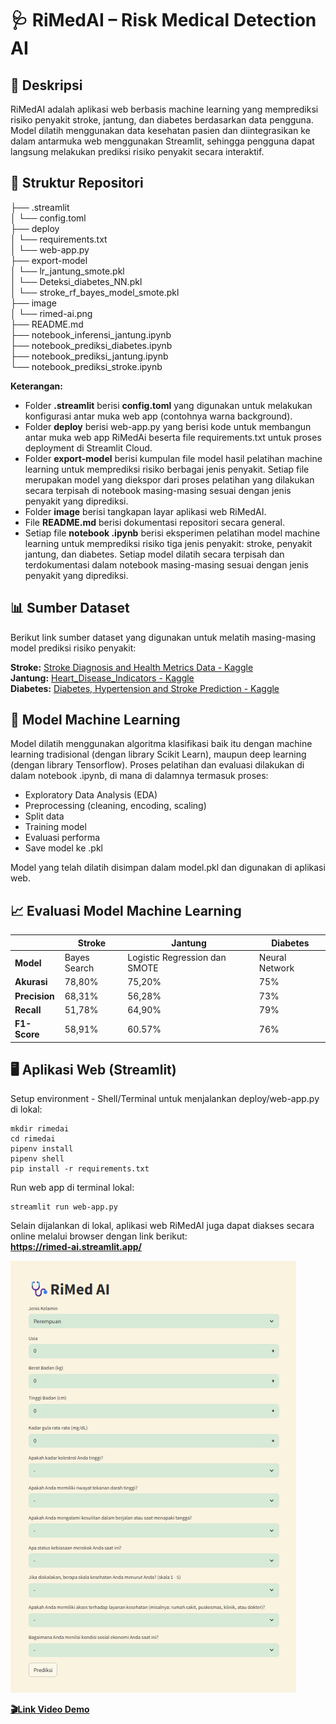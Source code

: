 # 🩺 RiMedAI – Risk Medical Detection AI

## 📌 Deskripsi

RiMedAI adalah aplikasi web berbasis machine learning yang memprediksi risiko penyakit stroke, jantung, dan diabetes berdasarkan data pengguna. Model dilatih menggunakan data kesehatan pasien dan diintegrasikan ke dalam antarmuka web menggunakan Streamlit, sehingga pengguna dapat langsung melakukan prediksi risiko penyakit secara interaktif.


## 📁 Struktur Repositori

├── .streamlit <br>
│ └── config.toml <br>
├── deploy <br>
│ └── requirements.txt <br>
│ └── web-app.py <br>
├── export-model <br>
│ └── lr_jantung_smote.pkl <br>
│ └── Deteksi_diabetes_NN.pkl <br>
│ └── stroke_rf_bayes_model_smote.pkl <br>
├── image <br>
│ └── rimed-ai.png <br>
├── README.md <br>
├── notebook_inferensi_jantung.ipynb <br>
├── notebook_prediksi_diabetes.ipynb <br>
├── notebook_prediksi_jantung.ipynb <br>
└── notebook_prediksi_stroke.ipynb <br> 

**Keterangan:**
- Folder **.streamlit** berisi **config.toml** yang digunakan untuk melakukan konfigurasi antar muka web app (contohnya warna background).
- Folder **deploy** berisi web-app.py yang berisi kode untuk membangun antar muka web app RiMedAi beserta file requirements.txt untuk proses deployment di Streamlit Cloud. 
- Folder **export-model** berisi kumpulan file model hasil pelatihan machine learning untuk memprediksi risiko berbagai jenis penyakit. Setiap file merupakan model yang diekspor dari proses pelatihan yang dilakukan secara terpisah di notebook masing-masing sesuai dengan jenis penyakit yang diprediksi.
- Folder **image** berisi tangkapan layar aplikasi web RiMedAI.
- File **README.md** berisi dokumentasi repositori secara general.
- Setiap file **notebook .ipynb** berisi eksperimen pelatihan model machine learning untuk memprediksi risiko tiga jenis penyakit: stroke, penyakit jantung, dan diabetes. Setiap model dilatih secara terpisah dan terdokumentasi dalam notebook masing-masing sesuai dengan jenis penyakit yang diprediksi.

## 📊 Sumber Dataset
Berikut link sumber dataset yang digunakan untuk melatih masing-masing model prediksi risiko penyakit: 

**Stroke:** [Stroke Diagnosis and Health Metrics Data - Kaggle](https://www.kaggle.com/datasets/shriyashjagtap/stroke-diagnosis-and-health-metrics-data) <br>
**Jantung:** [Heart_Disease_Indicators - Kaggle](https://www.kaggle.com/datasets/bhaveshmisra/heart-disease-indicators/data) <br>
**Diabetes:** [Diabetes, Hypertension and Stroke Prediction - Kaggle](https://www.kaggle.com/datasets/prosperchuks/health-dataset?select=diabetes_data.csv)


## 🤖 Model Machine Learning
Model dilatih menggunakan algoritma klasifikasi baik itu dengan machine learning tradisional (dengan library Scikit Learn), maupun deep learning (dengan library Tensorflow). Proses pelatihan dan evaluasi dilakukan di dalam notebook .ipynb, di mana di dalamnya termasuk proses:

- Exploratory Data Analysis (EDA)
- Preprocessing (cleaning, encoding, scaling)
- Split data
- Training model
- Evaluasi performa
- Save model ke .pkl

Model yang telah dilatih disimpan dalam model.pkl dan digunakan di aplikasi web.

## 📈 Evaluasi Model Machine Learning


|               | Stroke       | Jantung                       | Diabetes       |
|---------------|--------------|-------------------------------|----------------|
| **Model**     | Bayes Search | Logistic Regression dan SMOTE | Neural Network |
| **Akurasi**   | 78,80%       | 75,20%                        | 75%            |
| **Precision** | 68,31%       | 56,28%                        | 73%            |
| **Recall**    | 51,78%       | 64,90%                        | 79%            |
| **F1-Score**  | 58,91%       | 60.57%                        | 76%            |


## 🖥️ Aplikasi Web (Streamlit)

Setup environment - Shell/Terminal untuk menjalankan deploy/web-app.py di lokal:

```
mkdir rimedai
cd rimedai
pipenv install
pipenv shell
pip install -r requirements.txt
```

Run web app di terminal lokal:
```
streamlit run web-app.py
```
Selain dijalankan di lokal, aplikasi web RiMedAI juga dapat diakses secara online melalui browser dengan link berikut: <br>
**https://rimed-ai.streamlit.app/**

<img src='https://raw.githubusercontent.com/RiMedAI/laskarai-capstone/refs/heads/main/image/rimed-ai.png'>

[**🎬Link Video Demo**](https://drive.google.com/file/d/1m_jrq05Wm9fm6i8Ac9C-SGyptW0gtf_6/view?usp=drive_link)
